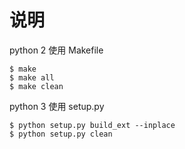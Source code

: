 # 说明

python 2 使用 Makefile

```
$ make
$ make all
$ make clean
```

python 3 使用 setup.py

```
$ python setup.py build_ext --inplace
$ python setup.py clean
```
